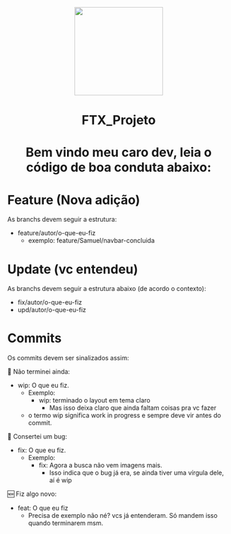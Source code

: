 <p align="center"><img src="https://img.freepik.com/vetores-gratis/xadrez_53876-25644.jpg" height="200px" /></p>
<h1 align="center">FTX_Projeto</h1> 
<h1 align="center">Bem vindo meu caro dev, leia o código de boa conduta abaixo:</h1>

# Feature (Nova adição)
As branchs devem seguir a estrutura:
  - feature/autor/o-que-eu-fiz
    - exemplo: feature/Samuel/navbar-concluida

# Update (vc entendeu)
As branchs devem seguir a estrutura abaixo (de acordo o contexto):
  - fix/autor/o-que-eu-fiz
  - upd/autor/o-que-eu-fiz

# Commits
Os commits devem ser sinalizados assim:

👷 Não terminei ainda:
  - wip: O que eu fiz.
      - Exemplo:
        - wip: terminado o layout em tema claro
          - Mas isso deixa claro que ainda faltam coisas pra vc fazer 
      - o termo wip significa work in progress e sempre deve vir antes do commit.
        
🐛 Consertei um bug:
  - fix: O que eu fiz.
    - Exemplo:
      - fix: Agora a busca não vem imagens mais.
        - Isso indica que o bug já era, se ainda tiver uma vírgula dele, aí é wip

🆕 Fiz algo novo:
  - feat: O que eu fiz
    - Precisa de exemplo não né? vcs já entenderam. Só mandem isso quando terminarem msm.
